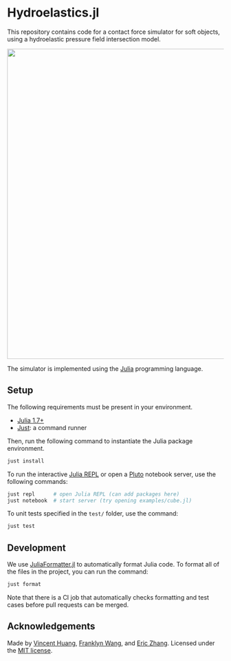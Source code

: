 # Hydroelastics.jl

This repository contains code for a contact force simulator for soft objects, using a hydroelastic pressure field intersection model.

<p align="center">
  <img src="https://i.imgur.com/g54zdzJ.gif" width="720">
</p>

The simulator is implemented using the [Julia](https://julialang.org/) programming language.

## Setup

The following requirements must be present in your environment.

- [Julia 1.7+](https://julialang.org/)
- [Just](https://github.com/casey/just): a command runner

Then, run the following command to instantiate the Julia package environment.

```bash
just install
```

To run the interactive [Julia REPL](https://docs.julialang.org/en/v1/stdlib/REPL/) or open a [Pluto](https://github.com/fonsp/Pluto.jl) notebook server, use the following commands:

```bash
just repl      # open Julia REPL (can add packages here)
just notebook  # start server (try opening examples/cube.jl)
```

To unit tests specified in the `test/` folder, use the command:

```bash
just test
```

## Development

We use [JuliaFormatter.jl](https://github.com/domluna/JuliaFormatter.jl) to automatically format Julia code. To format all of the files in the project, you can run the command:

```bash
just format
```

Note that there is a CI job that automatically checks formatting and test cases before pull requests can be merged.

## Acknowledgements

Made by [Vincent Huang](https://twitter.com/vvhuang_), [Franklyn Wang](https://twitter.com/franklyn_wang), and [Eric Zhang](https://twitter.com/ekzhang1). Licensed under the [MIT license](LICENSE).
